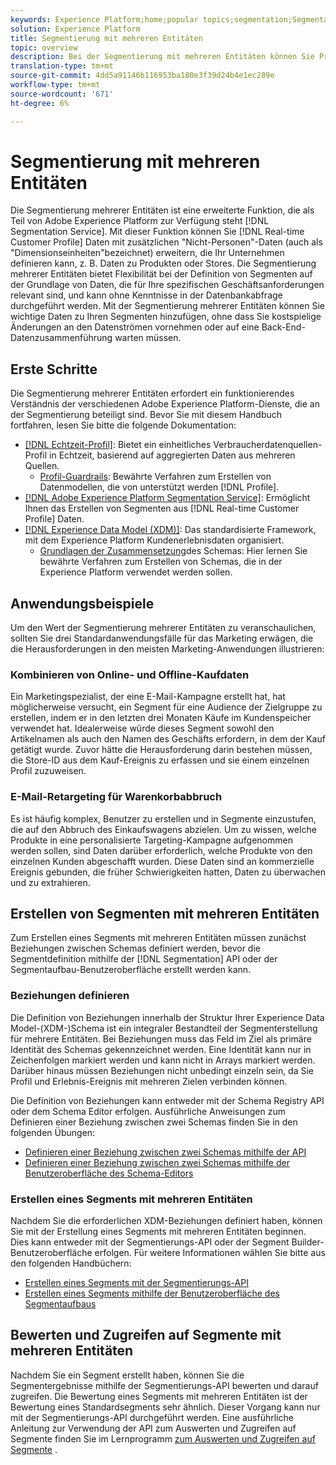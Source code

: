 ```yaml
---
keywords: Experience Platform;home;popular topics;segmentation;Segmentation;segment service;segments;Segments;multi-entity;multi-entity segmentation;multi-entity segments;
solution: Experience Platform
title: Segmentierung mit mehreren Entitäten
topic: overview
description: Bei der Segmentierung mit mehreren Entitäten können Sie Profildaten um zusätzliche Daten erweitern, die auf Produkten, Geschäften oder anderen nicht-profilbasierten Klassen beruhen. Sobald eine Verbindung besteht, stehen Daten aus zusätzlichen Klassen zur Verfügung, so als wären sie im Profilschema nativ vorhanden.
translation-type: tm+mt
source-git-commit: 4dd5a91146b116953ba180e3f39d24b4e1ec289e
workflow-type: tm+mt
source-wordcount: '671'
ht-degree: 6%

---
```



# Segmentierung mit mehreren Entitäten

Die Segmentierung mehrerer Entitäten ist eine erweiterte Funktion, die als Teil von Adobe Experience Platform zur Verfügung steht [!DNL Segmentation Service]. Mit dieser Funktion können Sie [!DNL Real-time Customer Profile] Daten mit zusätzlichen &quot;Nicht-Personen&quot;-Daten (auch als &quot;Dimensionseinheiten&quot;bezeichnet) erweitern, die Ihr Unternehmen definieren kann, z. B. Daten zu Produkten oder Stores. Die Segmentierung mehrerer Entitäten bietet Flexibilität bei der Definition von Segmenten auf der Grundlage von Daten, die für Ihre spezifischen Geschäftsanforderungen relevant sind, und kann ohne Kenntnisse in der Datenbankabfrage durchgeführt werden. Mit der Segmentierung mehrerer Entitäten können Sie wichtige Daten zu Ihren Segmenten hinzufügen, ohne dass Sie kostspielige Änderungen an den Datenströmen vornehmen oder auf eine Back-End-Datenzusammenführung warten müssen.

## Erste Schritte

Die Segmentierung mehrerer Entitäten erfordert ein funktionierendes Verständnis der verschiedenen Adobe Experience Platform-Dienste, die an der Segmentierung beteiligt sind. Bevor Sie mit diesem Handbuch fortfahren, lesen Sie bitte die folgende Dokumentation:

* [[!DNL Echtzeit-Profil]](../profile/home.md): Bietet ein einheitliches Verbraucherdatenquellen-Profil in Echtzeit, basierend auf aggregierten Daten aus mehreren Quellen.
   * [Profil-Guardrails](../profile/guardrails.md): Bewährte Verfahren zum Erstellen von Datenmodellen, die von unterstützt werden [!DNL Profile].
* [[!DNL Adobe Experience Platform Segmentation Service]](./home.md): Ermöglicht Ihnen das Erstellen von Segmenten aus [!DNL Real-time Customer Profile] Daten.
* [[!DNL Experience Data Model (XDM)]](../xdm/home.md): Das standardisierte Framework, mit dem Experience Platform Kundenerlebnisdaten organisiert.
   * [Grundlagen der Zusammensetzung](../xdm/schema/composition.md#union)des Schemas: Hier lernen Sie bewährte Verfahren zum Erstellen von Schemas, die in der Experience Platform verwendet werden sollen.

## Anwendungsbeispiele

Um den Wert der Segmentierung mehrerer Entitäten zu veranschaulichen, sollten Sie drei Standardanwendungsfälle für das Marketing erwägen, die die Herausforderungen in den meisten Marketing-Anwendungen illustrieren:

### Kombinieren von Online- und Offline-Kaufdaten

Ein Marketingspezialist, der eine E-Mail-Kampagne erstellt hat, hat möglicherweise versucht, ein Segment für eine Audience der Zielgruppe zu erstellen, indem er in den letzten drei Monaten Käufe im Kundenspeicher verwendet hat. Idealerweise würde dieses Segment sowohl den Artikelnamen als auch den Namen des Geschäfts erfordern, in dem der Kauf getätigt wurde. Zuvor hätte die Herausforderung darin bestehen müssen, die Store-ID aus dem Kauf-Ereignis zu erfassen und sie einem einzelnen Profil zuzuweisen.

### E-Mail-Retargeting für Warenkorbabbruch

Es ist häufig komplex, Benutzer zu erstellen und in Segmente einzustufen, die auf den Abbruch des Einkaufswagens abzielen. Um zu wissen, welche Produkte in eine personalisierte Targeting-Kampagne aufgenommen werden sollen, sind Daten darüber erforderlich, welche Produkte von den einzelnen Kunden abgeschafft wurden. Diese Daten sind an kommerzielle Ereignis gebunden, die früher Schwierigkeiten hatten, Daten zu überwachen und zu extrahieren.

## Erstellen von Segmenten mit mehreren Entitäten

Zum Erstellen eines Segments mit mehreren Entitäten müssen zunächst Beziehungen zwischen Schemas definiert werden, bevor die Segmentdefinition mithilfe der [!DNL Segmentation] API oder der Segmentaufbau-Benutzeroberfläche erstellt werden kann.

### Beziehungen definieren

Die Definition von Beziehungen innerhalb der Struktur Ihrer Experience Data Model-(XDM-)Schema ist ein integraler Bestandteil der Segmenterstellung für mehrere Entitäten. Bei Beziehungen muss das Feld im Ziel als primäre Identität des Schemas gekennzeichnet werden. Eine Identität kann nur in Zeichenfolgen markiert werden und kann nicht in Arrays markiert werden. Darüber hinaus müssen Beziehungen nicht unbedingt einzeln sein, da Sie Profil und Erlebnis-Ereignis mit mehreren Zielen verbinden können.

Die Definition von Beziehungen kann entweder mit der Schema Registry API oder dem Schema Editor erfolgen. Ausführliche Anweisungen zum Definieren einer Beziehung zwischen zwei Schemas finden Sie in den folgenden Übungen:

* [Definieren einer Beziehung zwischen zwei Schemas mithilfe der API](../xdm/tutorials/relationship-api.md)
* [Definieren einer Beziehung zwischen zwei Schemas mithilfe der Benutzeroberfläche des Schema-Editors](../xdm/tutorials/relationship-ui.md)

### Erstellen eines Segments mit mehreren Entitäten

Nachdem Sie die erforderlichen XDM-Beziehungen definiert haben, können Sie mit der Erstellung eines Segments mit mehreren Entitäten beginnen. Dies kann entweder mit der Segmentierungs-API oder der Segment Builder-Benutzeroberfläche erfolgen. Für weitere Informationen wählen Sie bitte aus den folgenden Handbüchern:

* [Erstellen eines Segments mit der Segmentierungs-API](./tutorials/create-a-segment.md)
* [Erstellen eines Segments mithilfe der Benutzeroberfläche des Segmentaufbaus](./ui/overview.md)

## Bewerten und Zugreifen auf Segmente mit mehreren Entitäten

Nachdem Sie ein Segment erstellt haben, können Sie die Segmentergebnisse mithilfe der Segmentierungs-API bewerten und darauf zugreifen. Die Bewertung eines Segments mit mehreren Entitäten ist der Bewertung eines Standardsegments sehr ähnlich. Dieser Vorgang kann nur mit der Segmentierungs-API durchgeführt werden. Eine ausführliche Anleitung zur Verwendung der API zum Auswerten und Zugreifen auf Segmente finden Sie im Lernprogramm [zum Auswerten und Zugreifen auf Segmente](./tutorials/evaluate-a-segment.md) .
